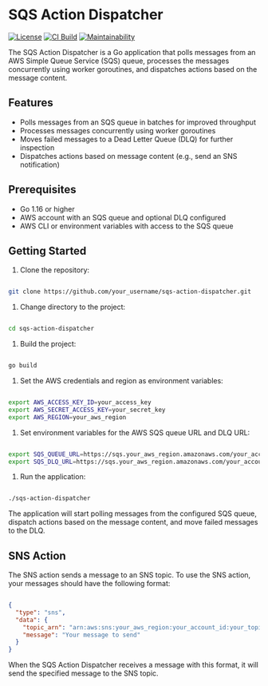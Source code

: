 # SQS Action Dispatcher
[![License](https://img.shields.io/badge/License-MIT-yellow.svg)](https://opensource.org/licenses/MIT) [![CI Build](https://github.com/nagstler/sqs-action-dispatcher/actions/workflows/main.yml/badge.svg?branch=main)](https://github.com/nagstler/sqs-action-dispatcher/actions/workflows/main.yml) [![Maintainability](https://api.codeclimate.com/v1/badges/fe760284be051623a2d4/maintainability)](https://codeclimate.com/github/nagstler/sqs-action-dispatcher/maintainability)

The SQS Action Dispatcher is a Go application that polls messages from an AWS Simple Queue Service (SQS) queue, processes the messages concurrently using worker goroutines, and dispatches actions based on the message content.

## Features
- Polls messages from an SQS queue in batches for improved throughput
- Processes messages concurrently using worker goroutines
- Moves failed messages to a Dead Letter Queue (DLQ) for further inspection
- Dispatches actions based on message content (e.g., send an SNS notification)

## Prerequisites
- Go 1.16 or higher
- AWS account with an SQS queue and optional DLQ configured
- AWS CLI or environment variables with access to the SQS queue

## Getting Started
1. Clone the repository:

```sh

git clone https://github.com/your_username/sqs-action-dispatcher.git
```


1. Change directory to the project:

```sh

cd sqs-action-dispatcher
```


1. Build the project:

```sh

go build
```


1. Set the AWS credentials and region as environment variables:

```sh

export AWS_ACCESS_KEY_ID=your_access_key
export AWS_SECRET_ACCESS_KEY=your_secret_key
export AWS_REGION=your_aws_region
```


1. Set environment variables for the AWS SQS queue URL and DLQ URL:

```sh

export SQS_QUEUE_URL=https://sqs.your_aws_region.amazonaws.com/your_account_id/your_queue_name
export SQS_DLQ_URL=https://sqs.your_aws_region.amazonaws.com/your_account_id/your_dlq_name
```


1. Run the application:

```sh

./sqs-action-dispatcher
```



The application will start polling messages from the configured SQS queue, dispatch actions based on the message content, and move failed messages to the DLQ.
## SNS Action

The SNS action sends a message to an SNS topic. To use the SNS action, your messages should have the following format:

```json

{
  "type": "sns",
  "data": {
    "topic_arn": "arn:aws:sns:your_aws_region:your_account_id:your_topic_name",
    "message": "Your message to send"
  }
}
```



When the SQS Action Dispatcher receives a message with this format, it will send the specified message to the SNS topic.
